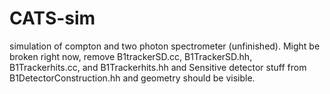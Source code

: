 # CATS-sim
simulation of compton and two photon spectrometer (unfinished).
Might be broken right now, remove B1trackerSD.cc, B1TrackerSD.hh, B1Trackerhits.cc, and B1Trackerhits.hh and Sensitive detector stuff
from B1DetectorConstruction.hh and geometry should be visible.
